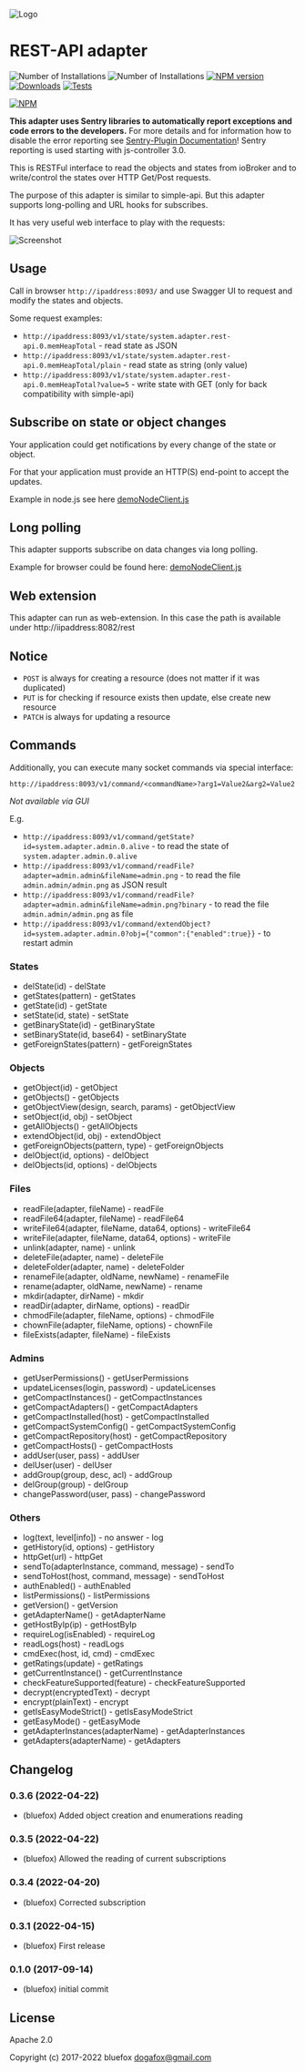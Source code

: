 ![Logo](admin/rest-api.png)
# REST-API adapter

![Number of Installations](http://iobroker.live/badges/rest-api-installed.svg) ![Number of Installations](http://iobroker.live/badges/rest-api-stable.svg) [![NPM version](http://img.shields.io/npm/v/iobroker.rest-api.svg)](https://www.npmjs.com/package/iobroker.rest-api)
[![Downloads](https://img.shields.io/npm/dm/iobroker.rest-api.svg)](https://www.npmjs.com/package/iobroker.rest-api)
[![Tests](https://travis-ci.org/ioBroker/ioBroker.rest-api.svg?branch=master)](https://travis-ci.org/ioBroker/ioBroker.rest-api)

[![NPM](https://nodei.co/npm/iobroker.rest-api.png?downloads=true)](https://nodei.co/npm/iobroker.rest-api/)

**This adapter uses Sentry libraries to automatically report exceptions and code errors to the developers.** For more details and for information how to disable the error reporting see [Sentry-Plugin Documentation](https://github.com/ioBroker/plugin-sentry#plugin-sentry)! Sentry reporting is used starting with js-controller 3.0.

This is RESTFul interface to read the objects and states from ioBroker and to write/control the states over HTTP Get/Post requests.

The purpose of this adapter is similar to simple-api. But this adapter supports long-polling and URL hooks for subscribes.

It has very useful web interface to play with the requests:

![Screenshot](img/screen.png)

## Usage
Call in browser ```http://ipaddress:8093/``` and use Swagger UI to request and modify the states and objects.

Some request examples:
- `http://ipaddress:8093/v1/state/system.adapter.rest-api.0.memHeapTotal` - read state as JSON
- `http://ipaddress:8093/v1/state/system.adapter.rest-api.0.memHeapTotal/plain` - read state as string (only value)
- `http://ipaddress:8093/v1/state/system.adapter.rest-api.0.memHeapTotal?value=5` - write state with GET (only for back compatibility with simple-api)

## Subscribe on state or object changes
Your application could get notifications by every change of the state or object.

For that your application must provide an HTTP(S) end-point to accept the updates.

Example in node.js see here [demoNodeClient.js](examples/demoNodeClient.js)

## Long polling
This adapter supports subscribe on data changes via long polling. 

Example for browser could be found here: [demoNodeClient.js](examples/demoBrowserClient.html)  

## Web extension
This adapter can run as web-extension. In this case the path is available under http://iipaddress:8082/rest

## Notice
- `POST` is always for creating a resource (does not matter if it was duplicated)
- `PUT` is for checking if resource exists then update, else create new resource
- `PATCH` is always for updating a resource

## Commands
Additionally, you can execute many socket commands via special interface:

`http://ipaddress:8093/v1/command/<commandName>?arg1=Value2&arg2=Value2`

*Not available via GUI*

E.g.
- `http://ipaddress:8093/v1/command/getState?id=system.adapter.admin.0.alive` - to read the state of `system.adapter.admin.0.alive`
- `http://ipaddress:8093/v1/command/readFile?adapter=admin.admin&fileName=admin.png` - to read the file `admin.admin/admin.png` as JSON result
- `http://ipaddress:8093/v1/command/readFile?adapter=admin.admin&fileName=admin.png?binary` - to read the file `admin.admin/admin.png` as file
- `http://ipaddress:8093/v1/command/extendObject?id=system.adapter.admin.0?obj={"common":{"enabled":true}}` - to restart admin

<!-- START -->
### States
- delState(id) - delState
- getStates(pattern) - getStates
- getState(id) - getState
- setState(id, state) - setState
- getBinaryState(id) - getBinaryState
- setBinaryState(id, base64) - setBinaryState
- getForeignStates(pattern) - getForeignStates

### Objects
- getObject(id) - getObject
- getObjects() - getObjects
- getObjectView(design, search, params) - getObjectView
- setObject(id, obj) - setObject
- getAllObjects() - getAllObjects
- extendObject(id, obj) - extendObject
- getForeignObjects(pattern, type) - getForeignObjects
- delObject(id, options) - delObject
- delObjects(id, options) - delObjects

### Files
- readFile(adapter, fileName) - readFile
- readFile64(adapter, fileName) - readFile64
- writeFile64(adapter, fileName, data64, options) - writeFile64
- writeFile(adapter, fileName, data64, options) - writeFile
- unlink(adapter, name) - unlink
- deleteFile(adapter, name) - deleteFile
- deleteFolder(adapter, name) - deleteFolder
- renameFile(adapter, oldName, newName) - renameFile
- rename(adapter, oldName, newName) - rename
- mkdir(adapter, dirName) - mkdir
- readDir(adapter, dirName, options) - readDir
- chmodFile(adapter, fileName, options) - chmodFile
- chownFile(adapter, fileName, options) - chownFile
- fileExists(adapter, fileName) - fileExists

### Admins
- getUserPermissions() - getUserPermissions
- updateLicenses(login, password) - updateLicenses
- getCompactInstances() - getCompactInstances
- getCompactAdapters() - getCompactAdapters
- getCompactInstalled(host) - getCompactInstalled
- getCompactSystemConfig() - getCompactSystemConfig
- getCompactRepository(host) - getCompactRepository
- getCompactHosts() - getCompactHosts
- addUser(user, pass) - addUser
- delUser(user) - delUser
- addGroup(group, desc, acl) - addGroup
- delGroup(group) - delGroup
- changePassword(user, pass) - changePassword

### Others
- log(text, level[info]) - no answer - log
- getHistory(id, options) - getHistory
- httpGet(url) - httpGet
- sendTo(adapterInstance, command, message) - sendTo
- sendToHost(host, command, message) - sendToHost
- authEnabled() - authEnabled
- listPermissions() - listPermissions
- getVersion() - getVersion
- getAdapterName() - getAdapterName
- getHostByIp(ip) - getHostByIp
- requireLog(isEnabled) - requireLog
- readLogs(host) - readLogs
- cmdExec(host, id, cmd) - cmdExec
- getRatings(update) - getRatings
- getCurrentInstance() - getCurrentInstance
- checkFeatureSupported(feature) - checkFeatureSupported
- decrypt(encryptedText) - decrypt
- encrypt(plainText) - encrypt
- getIsEasyModeStrict() - getIsEasyModeStrict
- getEasyMode() - getEasyMode
- getAdapterInstances(adapterName) - getAdapterInstances
- getAdapters(adapterName) - getAdapters

<!-- END -->
<!--
	Placeholder for the next version (at the beginning of the line):
	### **WORK IN PROGRESS**
-->

## Changelog
### 0.3.6 (2022-04-22)
* (bluefox) Added object creation and enumerations reading

### 0.3.5 (2022-04-22)
* (bluefox) Allowed the reading of current subscriptions

### 0.3.4 (2022-04-20)
* (bluefox) Corrected subscription

### 0.3.1 (2022-04-15)
* (bluefox) First release

### 0.1.0 (2017-09-14)
* (bluefox) initial commit

## License
Apache 2.0

Copyright (c) 2017-2022 bluefox <dogafox@gmail.com>
